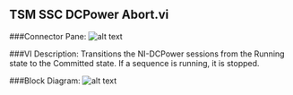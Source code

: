 ## **TSM SSC DCPower Abort.vi**
###Connector Pane:
![alt text](/images/DCPower/Control/TSM%20SSC%20DCPower%20Abort.vic.png "TSM SSC DCPower Abort.vi connector pane")

###VI Description:
Transitions the NI-DCPower sessions from the Running state to the Committed state. If a sequence is running, it is stopped.

###Block Diagram:
![alt text](/images/DCPower/Control/TSM%20SSC%20DCPower%20Abort.vid.png "TSM SSC DCPower Abort.vi block diagram")
